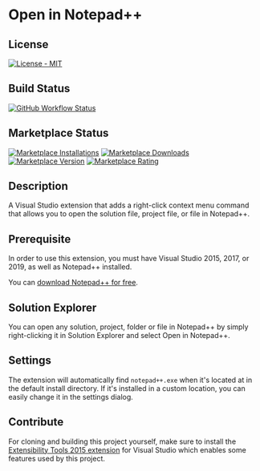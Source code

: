 # Open in Notepad++

## License
[![License - MIT](https://img.shields.io/github/license/calvinallen/OpenInNotepadPlusPlus?style=for-the-badge)](https://img.shields.io/github/license/calvinallen/OpenInNotepadPlusPlus?style=for-the-badge)

## Build Status
[![GitHub Workflow Status](https://img.shields.io/github/workflow/status/CalvinAllen/OpenInNotepadPlusPlus/release_build_and_deploy?logo=github&style=for-the-badge)](https://img.shields.io/github/workflow/status/CalvinAllen/OpenInNotepadPlusPlus/release_build_and_deploy?logo=github&style=for-the-badge)

## Marketplace Status

[![Marketplace Installations](https://img.shields.io/visual-studio-marketplace/i/CalvinAAllen.OpenInNotepad?style=for-the-badge)](https://img.shields.io/visual-studio-marketplace/i/CalvinAAllen.OpenInNotepad?style=for-the-badge) [![Marketplace Downloads](https://img.shields.io/visual-studio-marketplace/d/CalvinAAllen.OpeninNotepad?style=for-the-badge)](https://img.shields.io/visual-studio-marketplace/d/CalvinAAllen.OpeninNotepad?style=for-the-badge)
[![Marketplace Version](https://img.shields.io/visual-studio-marketplace/v/CalvinAAllen.OpeninNotepad?style=for-the-badge)](https://img.shields.io/visual-studio-marketplace/v/CalvinAAllen.OpeninNotepad?style=for-the-badge) [![Marketplace Rating](https://img.shields.io/visual-studio-marketplace/r/CalvinAAllen.OpeninNotepad?style=for-the-badge)](https://img.shields.io/visual-studio-marketplace/r/CalvinAAllen.OpeninNotepad?style=for-the-badge)

## Description

A Visual Studio extension that adds a right-click context menu command that allows you to open the solution file, project file, or file in Notepad++.

## Prerequisite

In order to use this extension, you must have Visual Studio 2015, 2017, or 2019, as well as Notepad++ installed.

You can [download Notepad++ for free](https://notepad-plus-plus.org/).

## Solution Explorer

You can open any solution, project, folder or file in Notepad++ by simply right-clicking it in Solution Explorer and select Open in Notepad++.

## Settings

The extension will automatically find `notepad++.exe` when it's located at in the default install directory. If it's installed in a custom location, you can easily change it in the settings dialog.

## Contribute

For cloning and building this project yourself, make sure to install the [Extensibility Tools 2015 extension](https://marketplace.visualstudio.com/items?itemName=MadsKristensen.ExtensibilityTools) for Visual Studio which enables some features used by this project.
